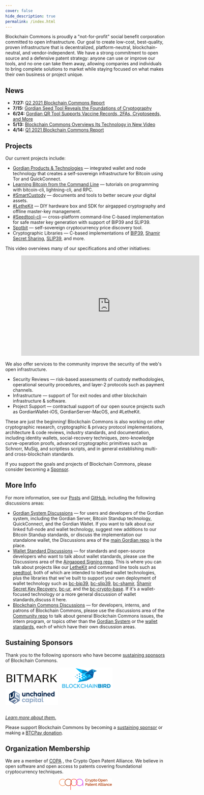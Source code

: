 ```yaml
---
cover: false
hide_description: true
permalink: /index.html
---
```


Blockchain Commons is proudly a "not-for-profit" social benefit corporation committed to open infrastructure.  Our goal to create low-cost, best-quality, proven infrastructure that is decentralized, platform-neutral, blockchain-neutral, and vendor-independent. We have a strong commitment to open source and a defensive patent strategy: anyone can use or improve our tools, and no one can take them away, allowing companies and individuals to bring complete solutions to market while staying focused on what makes their own business or project unique.

## News

* **7/27:** [Q2 2021 Blockchain Commons Report](https://www.blockchaincommons.com/quarterlies/Q2-2021-Report/)
* **7/15:** [Gordian Seed Tool Reveals the Foundations of Cryptography](https://www.blockchaincommons.com/projects/SeedTool-Release/)
* **6/24:** [Gordian QR Tool Supports Vaccine Records, 2FAs, Cryptoseeds, and More](https://www.blockchaincommons.com/projects/Releasing-QRTool/)
* **5/13:** [Blockchain Commons Overviews Its Technology in New Video](https://www.blockchaincommons.com/introduction/Technical-Overview-Video/)
* **4/14:** [Q1 2021 Blockchain Commons Report](https://www.blockchaincommons.com/quarterlies/Q1-2021-Report/)

## Projects

Our current projects include:

* [Gordian Products & Technologies](https://github.com/BlockchainCommons/Gordian) — integrated wallet and node technology that creates a self-sovereign infrastructure for Bitcoin  using Tor and QuickConnect.
* [Learning Bitcoin from the Command Line](https://github.com/BlockchainCommons/Learning-Bitcoin-from-the-Command-Line) — tutorials on programming with bitcoin-cli, lightning-cli, and RPC.
* [#SmartCustody](https://www.smartcustody.com/) — documents and tools to better secure your digital assets.
* [#LetheKit](https://github.com/BlockchainCommons/lethekit) — DIY hardware box and SDK for airgapped cryptography and offline master-key management.
* [#Seedtool-cli](https://github.com/BlockchainCommons/seedtool-cli) — cross-platform command-line C-based implementation for safe master key generation with support of BIP39 and SLIP39.
* [Spotbit](https://github.com/BlockchainCommons/spotbit) — self-sovereign cryptocurrency price discovery tool.
* Cryptographic Libraries — C-based implementations of [BIP39](https://github.com/BlockchainCommons/bc-bip39), [Shamir Secret Sharing](https://github.com/BlockchainCommons/bc-shamir), [SLIP39](https://github.com/BlockchainCommons/bc-slip39), and more.

This video overviews many of our specifications and other initiatives:

<p style="margin-left:50px">
<iframe width="560" height="315" src="https://www.youtube.com/embed/RYgOFSdUqWY" title="YouTube video player" frameborder="0" allow="accelerometer; autoplay; clipboard-write; encrypted-media; gyroscope; picture-in-picture" allowfullscreen></iframe>
</p>

We also offer services to the community improve the security of the web's open infrastructure.

* Security Reviews — risk-based assessments of custody methodologies, operational security procedures, and layer-2 protocols such as payment channels.
* Infrastructure — support of Tor exit nodes and other blockchain infrastructure & software.
* Project Support — contractual support of our open source projects such as GordianWallet-iOS, GordianServer-MacOS, and #LetheKit.

These are just the beginning! Blockchain Commons is also working on other cryptographic research, cryptographic & privacy protocol implementations, architecture & code reviews, industry standards, and documentation, including identity wallets, social-recovery techniques, zero-knowledge curve-operation proofs, advanced cryptographic primitives such as Schnorr, MuSig, and scriptless scripts, and in general establishing multi- and cross-blockchain standards.

If you support the goals and projects of Blockchain Commons, please consider becoming a [Sponsor](https://www.blockchaincommons.com/sponsors.html).

## More Info

For more information, see our [Posts](https://www.blockchaincommons.com/posts/) and [GitHub](https://github.com/BlockchainCommons), including the following discussions areas:
* [Gordian System Discussions](https://github.com/BlockchainCommons/Gordian/discussions) — for users and developers of the Gordian system, including the Gordian Server, Bitcoin Standup technology, QuickConnect, and the Gordian Wallet. If you want to talk about our linked full-node and wallet technology, suggest new additions to our Bitcoin Standup standards, or discuss the implementation our standalone wallet, the Discussions area of the [main Gordian repo](https://github.com/BlockchainCommons/Gordian) is the place.
* [Wallet Standard Discussions](https://github.com/BlockchainCommons/AirgappedSigning/discussions) — for standards and open-source developers who want to talk about wallet standards, please use the Discussions area of the [Airgapped Signing repo](https://github.com/BlockchainCommons/AirgappedSigning). This is where you can talk about projects like our [LetheKit](https://github.com/BlockchainCommons/lethekit) and command line tools such as [seedtool](https://github.com/BlockchainCommons/seedtool-cli), both of which are intended to testbed wallet technologies, plus the libraries that we've built to support your own deployment of wallet technology such as [bc-bip39](https://github.com/BlockchainCommons/bc-bip39), [bc-slip39](https://github.com/BlockchainCommons/bc-slip39), [bc-shamir](https://github.com/BlockchainCommons/bc-shamir), [Shamir Secret Key Recovery](https://github.com/BlockchainCommons/bc-sskr), [bc-ur](https://github.com/BlockchainCommons/bc-ur), and the [bc-crypto-base](https://github.com/BlockchainCommons/bc-crypto-base). If it's a wallet-focused technology or a more general discussion of wallet standards,discuss it here.
* [Blockchain Commons Discussions](https://github.com/BlockchainCommons/Community/discussions) — for developers, interns, and patrons of Blockchain Commons, please use the discussions area of the [Community repo](https://github.com/BlockchainCommons/Community) to talk about general Blockchain Commons issues, the intern program, or topics other than the [Gordian System](https://github.com/BlockchainCommons/Gordian/discussions) or the [wallet standards](https://github.com/BlockchainCommons/AirgappedSigning/discussions), each of which have their own discussion areas.

## Sustaining Sponsors

Thank you to the following sponsors who have become [sustaining sponsors](https://github.com/sponsors/BlockchainCommons) of Blockchain Commons.
  
[<img src="images/sponsors/bitmark-logo.png" width="33%" align="center">](https://bitmark.com/)
[<img src="images/sponsors/blockchainbird.png" width="33%" align="center">](https://github.com/blockchainbird/bird)
[<img src="images/sponsors/unchained-capital.png" width="33%" align="center">](https://unchained-capital.com/)

<br clear="all">[*Learn more about them.*](sponsors)

Please support Blockchain Commons by becoming a [sustaining sponsor](https://github.com/sponsors/BlockchainCommons) or making a [BTCPay donation](https://btcpay.blockchaincommons.com/).

## Organization Membership

We are a member of [COPA](https://open-patent.org/)  , the Crypto Open Patent Alliance. We believe in open software and open access to patents covering foundational cryptocurrency techniques.

<p align="center">
  <a href="https://open-patent.org/"><img src="images/copa-logo.png" width="33%" align="center"></a>
</p>
